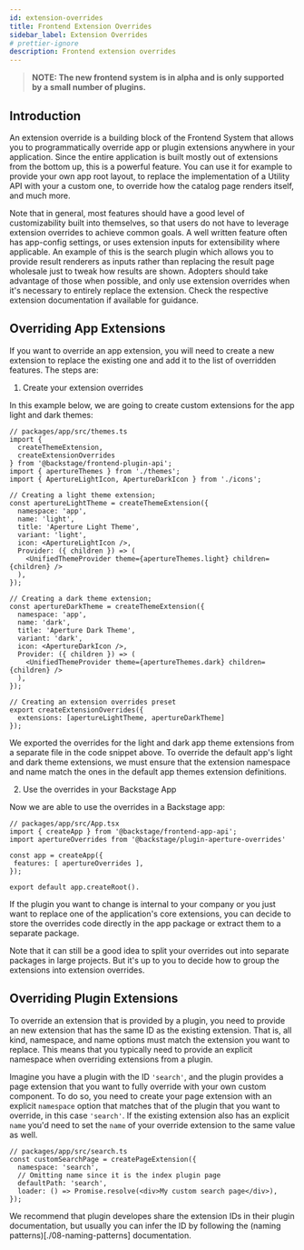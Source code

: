 ```yaml
---
id: extension-overrides
title: Frontend Extension Overrides
sidebar_label: Extension Overrides
# prettier-ignore
description: Frontend extension overrides
---
```


> **NOTE: The new frontend system is in alpha and is only supported by a small number of plugins.**

## Introduction

An extension override is a building block of the Frontend System that allows you to programmatically override app or plugin extensions anywhere in your application. Since the entire application is built mostly out of extensions from the bottom up, this is a powerful feature. You can use it for example to provide your own app root layout, to replace the implementation of a Utility API with your a custom one, to override how the catalog page renders itself, and much more.

Note that in general, most features should have a good level of customizability built into themselves, so that users do not have to leverage extension overrides to achieve common goals. A well written feature often has app-config settings, or uses extension inputs for extensibility where applicable. An example of this is the search plugin which allows you to provide result renderers as inputs rather than replacing the result page wholesale just to tweak how results are shown. Adopters should take advantage of those when possible, and only use extension overrides when it's necessary to entirely replace the extension. Check the respective extension documentation if available for guidance.

## Overriding App Extensions

If you want to override an app extension, you will need to create a new extension to replace the existing one and add it to the list of overridden features. The steps are:

1. Create your extension overrides

In this example below, we are going to create custom extensions for the app light and dark themes:

```tsx
// packages/app/src/themes.ts
import {
  createThemeExtension,
  createExtensionOverrides
} from '@backstage/frontend-plugin-api';
import { apertureThemes } from './themes';
import { ApertureLightIcon, ApertureDarkIcon } from './icons';

// Creating a light theme extension;
const apertureLightTheme = createThemeExtension({
  namespace: 'app',
  name: 'light',
  title: 'Aperture Light Theme',
  variant: 'light',
  icon: <ApertureLightIcon />,
  Provider: ({ children }) => (
    <UnifiedThemeProvider theme={apertureThemes.light} children={children} />
  ),
});

// Creating a dark theme extension;
const apertureDarkTheme = createThemeExtension({
  namespace: 'app',
  name: 'dark',
  title: 'Aperture Dark Theme',
  variant: 'dark',
  icon: <ApertureDarkIcon />,
  Provider: ({ children }) => (
    <UnifiedThemeProvider theme={apertureThemes.dark} children={children} />
  ),
});

// Creating an extension overrides preset
export createExtensionOverrides({
  extensions: [apertureLightTheme, apertureDarkTheme]
});
```

We exported the overrides for the light and dark app theme extensions from a separate file in the code snippet above. To override the default app's light and dark theme extensions, we must ensure that the extension namespace and name match the ones in the default app themes extension definitions.

2. Use the overrides in your Backstage App

Now we are able to use the overrides in a Backstage app:

```tsx
// packages/app/src/App.tsx
import { createApp } from '@backstage/frontend-app-api';
import apertureOverrides from '@backstage/plugin-aperture-overrides'

const app = createApp({
 features: [ apertureOverrides ],
});

export default app.createRoot().
```

If the plugin you want to change is internal to your company or you just want to replace one of the application's core extensions, you can decide to store the overrides code directly in the app package or extract them to a separate package.

Note that it can still be a good idea to split your overrides out into separate packages in large projects. But it's up to you to decide how to group the extensions into extension overrides.

## Overriding Plugin Extensions

To override an extension that is provided by a plugin, you need to provide an new extension that has the same ID as the existing extension. That is, all kind, namespace, and name options must match the extension you want to replace. This means that you typically need to provide an explicit namespace when overriding extensions from a plugin.

Imagine you have a plugin with the ID `'search'`, and the plugin provides a page extension that you want to fully override with your own custom component. To do so, you need to create your page extension with an explicit `namespace` option that matches that of the plugin that you want to override, in this case `'search'`. If the existing extension also has an explicit `name` you'd need to set the `name` of your override extension to the same value as well.

```tsx
// packages/app/src/search.ts
const customSearchPage = createPageExtension({
  namespace: 'search',
  // Omitting name since it is the index plugin page
  defaultPath: 'search',
  loader: () => Promise.resolve(<div>My custom search page</div>),
});
```

We recommend that plugin developes share the extension IDs in their plugin documentation, but usually you can infer the ID by following the (naming patterns)[./08-naming-patterns] documentation.
